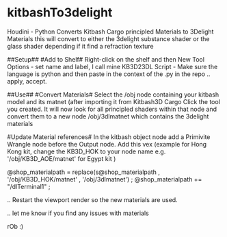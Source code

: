 # kitbashTo3delight
Houdini - Python Converts Kitbash Cargo principled Materials to 3Delight Materials
this will convert to either the 3delight substance shader or the glass shader depending if it find a refraction texture

##Setup##
#Add to Shelf#
Right-click on the shelf and then New Tool
Options - set name and label, I call mine KB3D23DL
Script - Make sure the language is python and then paste in the context of the .py in the repo
.. apply, accept.

##Use##
#Convert Materials#
Select the /obj node containing your kitbash model and its matnet (after importing it from Kitbash3D Cargo
Click the tool you created.
It will now look for all principled shaders within that node and convert them to a new node /obj/3dlmatnet which contains the 3delight materials

#Update Material references#
In the kitbash object node add a  Primivite Wrangle node before the Output node.
Add this vex (example for Hong Kong kit, change the KB3D_HOK to your node name e.g. '/obj/KB3D_AOE/matnet' for Egypt kit )

@shop_materialpath = replace(s@shop_materialpath , '/obj/KB3D_HOK/matnet' , '/obj/3dlmatnet') ;
@shop_materialpath += "/dlTerminal1" ;

.. Restart the viewport render so the new materials are used.

.. let me know if you find any issues with materials

rOb :)
